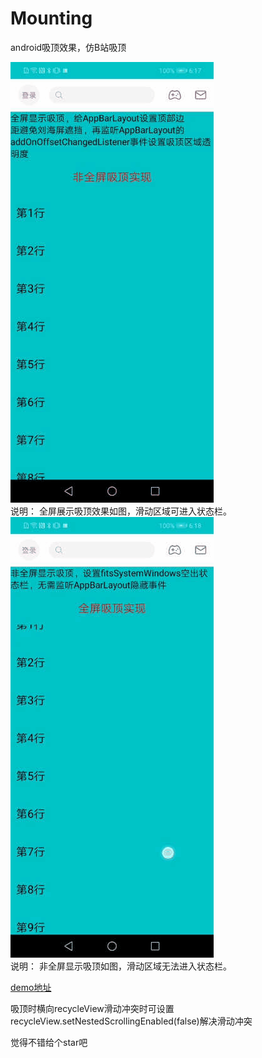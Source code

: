 # Mounting
android吸顶效果，仿B站吸顶

![image](https://raw.githubusercontent.com/commitqdy/Mounting/main/imgmd/full.gif)  
说明：
全屏展示吸顶效果如图，滑动区域可进入状态栏。  
![image](https://raw.githubusercontent.com/commitqdy/Mounting/main/imgmd/half.gif)  
说明：
非全屏显示吸顶如图，滑动区域无法进入状态栏。  

[demo地址](https://raw.githubusercontent.com/commitqdy/Mounting/main/imgmd/mounting.apk)

吸顶时横向recycleView滑动冲突时可设置recycleView.setNestedScrollingEnabled(false)解决滑动冲突

觉得不错给个star吧
